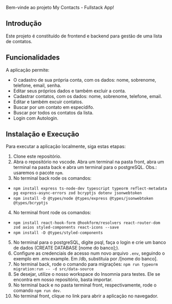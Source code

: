 Bem-vinde ao projeto My Contacts - Fullstack App!

## Introdução

<p> Este projeto é constituído de frontend e backend para gestão de uma lista de contatos.</p>

## Funcionalidades
A aplicação permite:
- O cadastro de sua própria conta, com os dados: nome, sobrenome, telefone, email, senha.
- Editar seus próprios dados e também excluir a conta.
- Cadastrar contatos, com os dados: nome, sobrenome, telefone, email.
- Editar e também excuir contatos.
- Buscar por um contato em especídifo.
- Buscar por todos os contatos da lista.
- Login com Autologin.

## Instalação e Execução

Para executar a aplicação localmente, siga estas etapas:

1. Clone este repositório.
2. Abra o repositório no vscode. Abra um terminal na pasta front, abra um terminal na pasta back e abra um terminal para o postgreSQL.
Obs.: usaremos o pacote `npm`.
3. No terminal back rode os comandos:
  - `npm install express ts-node-dev typescript typeorm reflect-metadata pg express-async-errors zod bcryptjs dotenv jsonwebtoken`
  - `npm install -D @types/node @types/express @types/jsonwebtoken @types/bcryptjs`
4. No terminal front rode os comandos:
  - `npm install react-hook-form @hookform/resolvers react-router-dom zod axios styled-components react-icons --save`
  - `npm install -D @types/styled-components`
5. No terminal para o postgreSQL, digite psql, faça o login e crie um banco de dados (CREATE DATABASE [nome do banco];).
6. Configure as credenciais de acesso num novo arquivo `.env`, seguindo o exemplo em .env.example. Em /db, substituia por /[nome do banco].
7. No terminal back, rode o comando para migrações: `npm run typeorm migration:run -- -d src/data-source`
8. Se desejar, utilize o nosso workspace do Insomnia para testes. Ele se encontra em nosso repositório, basta importar.
9. No terminal back e no pasta terminal front, respectivamente, rode o comando `npm run dev`.
10. No terminal front, clique no link para abrir a aplicação no navegador.
